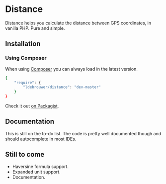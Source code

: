 # Distance
Distance helps you calculate the distance between GPS coordinates, in vanilla PHP. Pure and simple.

## Installation

### Using Composer

When using [Composer](https://getcomposer.org) you can always load in the latest version.

```bash
{
    "require": {
        "ldebrouwer/distance": "dev-master"
    }
}
```
Check it out [on Packagist](https://packagist.org/packages/ldebrouwer/distance).

## Documentation

This is still on the to-do list. The code is pretty well documented though and should autocomplete in most IDEs.

## Still to come
- Haversine formula support.
- Expanded unit support.
- Documentation.